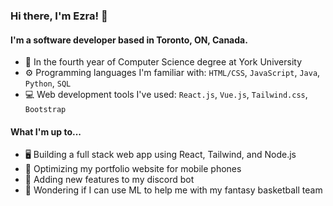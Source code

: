### Hi there, I'm Ezra! 👋

#### I'm a software developer based in Toronto, ON, Canada.

- 📓 In the fourth year of Computer Science degree at York University
- ⚙️ Programming languages I'm familiar with: `HTML/CSS`, `JavaScript`, `Java`, `Python`, `SQL`
- 💻 Web development tools I've used: `React.js`, `Vue.js`, `Tailwind.css`, `Bootstrap`

#### What I'm up to...

- 🖥️ Building a full stack web app using React, Tailwind, and Node.js
- 📱 Optimizing my portfolio website for mobile phones
- 🤖 Adding new features to my discord bot
- 🏀 Wondering if I can use ML to help me with my fantasy basketball team
